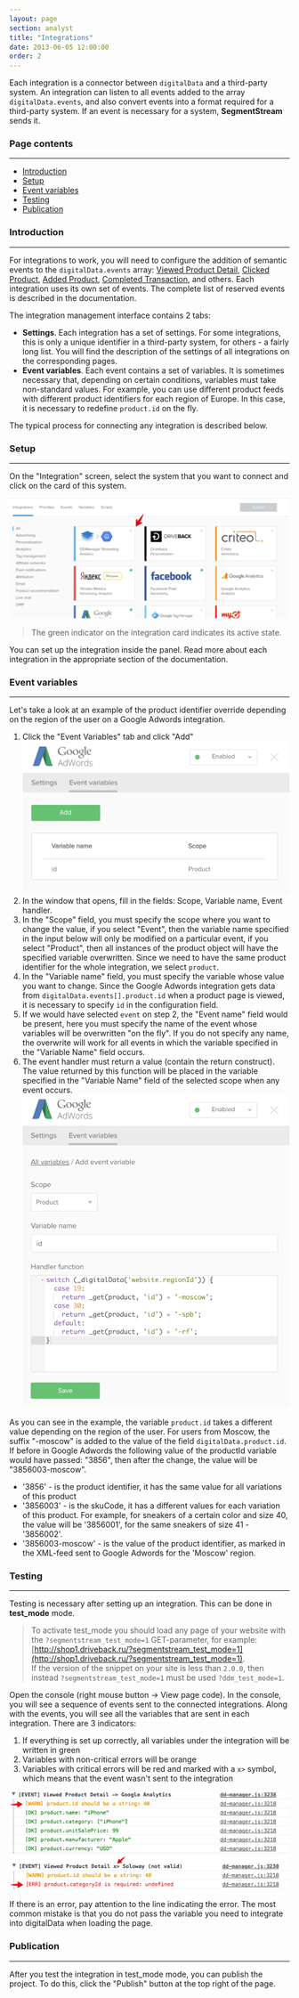 ```yaml
---
layout: page
section: analyst
title: "Integrations"
date: 2013-06-05 12:00:00
order: 2
---
```


Each integration is a connector between `digitalData` and a third-party system. An integration can listen to all events added to the array `digitalData.events`, and also convert events into a format required for a third-party system. If an event is necessary for a system, **SegmentStream** sends it.

### Page contents
------
<ul class="page-navigation">
  <li><a href="#introduction">Introduction</a></li>
  <li><a href="#setup">Setup</a></li>
  <li><a href="#eventVariables">Event variables</a></li>
  <li><a href="#testing">Testing</a></li>
  <li><a href="#publication">Publication</a></li>
</ul>

### <a name="introduction"></a> Introduction
------
For integrations to work, you will need to configure the addition of semantic events to the `digitalData.events` array: [Viewed Product Detail](/events/viewed-product-detail), [Clicked Product](/events/clicked-product), [Added Product](/events/added-product), [Completed Transaction](/events/completed-transaction), and others. Each integration uses its own set of events. The complete list of reserved events is described in the documentation.

The integration management interface contains 2 tabs:
 - **Settings**. Each integration has a set of settings. For some integrations, this is only a unique identifier in a third-party system, for others - a fairly long list. You will find the description of the settings of all integrations on the corresponding pages.
 - **Event variables**. Each event contains a set of variables. It is sometimes necessary that, depending on certain conditions, variables must take non-standard values. For example, you can use different product feeds with different product identifiers for each region of Europe. In this case, it is necessary to redefine `product.id` on the fly.

The typical process for connecting any integration is described below.

### <a name="setup"></a> Setup
------
On the "Integration" screen, select the system that you want to connect and click on the card of this system.

![](/img/integrations.1.png)

> The green indicator on the integration card indicates its active state.

You can set up the integration inside the panel. Read more about each integration in the appropriate section of the documentation.

### <a name="eventVariables"></a> Event variables
------
Let's take a look at an example of the product identifier override depending on the region of the user on a Google Adwords integration.
1. Click the "Event Variables" tab and click "Add"
  ![](/img/integrations.4.png)
2. In the window that opens, fill in the fields: Scope, Variable name, Event handler.
3. In the "Scope" field, you must specify the scope where you want to change the value, if you select "Event", then the variable name specified in the input below will only be modified on a particular event, if you select "Product", then all instances of the product object will have the specified variable overwritten. Since we need to have the same product identifier for the whole integration, we select `product`.
4. In the "Variable name" field, you must specify the variable whose value you want to change. Since the Google Adwords integration gets data from `digitalData.events[].product.id` when a product page is viewed, it is necessary to specify `id` in the configuration field.
5. If we would have selected `event` on step 2, the "Event name" field would be present, here you must specify the name of the event whose variables will be overwritten "on the fly". If you do not specify any name, the overwrite will work for all events in which the variable specified in the "Variable Name" field occurs.
6. The event handler must return a value (contain the return construct). The value returned by this function will be placed in the variable specified in the "Variable Name" field of the selected scope when any event occurs.
  ![](/img/integrations.5.png)

As you can see in the example, the variable `product.id` takes a different value depending on the region of the user. For users from Moscow, the suffix "-moscow" is added to the value of the field `digitalData.product.id`.
If before in Google Adwords the following value of the productId variable would have passed: "3856", then after the change, the value will be "3856003-moscow".

 - '3856' - is the product identifier, it has the same value for all variations of this product
 - '3856003' - is the skuCode, it has a different values for each variation of this product. For example, for sneakers of a certain color and size 40, the value will be '3856001', for the same sneakers of size 41 - '3856002'.
 - '3856003-moscow' - is the value of the product identifier, as marked in the XML-feed sent to Google Adwords for the 'Moscow' region.

### <a name="testing"></a> Testing
------
Testing is necessary after setting up an integration. This can be done in **test_mode** mode.

> To activate test_mode you should load any page of your website with the `?segmentstream_test_mode=1` GET-parameter, for example: [http://shop1.driveback.ru/?segmentstream_test_mode=1](http://shop1.driveback.ru/?segmentstream_test_mode=1).
<br>If the version of the snippet on your site is less than `2.0.0`, then instead `?segmentstream_test_mode=1` must be used `?ddm_test_mode=1`.

Open the console (right mouse button -> View page code). In the console, you will see a sequence of events sent to the connected integrations. Along with the events, you will see all the variables that are sent in each integration. There are 3 indicators:
1. If everything is set up correctly, all variables under the integration will be written in green
2. Variables with non-critical errors will be orange
3. Variables with critical errors will be red and marked with a `x>` symbol, which means that the event wasn't sent to the integration

 ![](/img/integrations.2.png)
 ![](/img/integrations.3.png)

If there is an error, pay attention to the line indicating the error. The most common mistake is that you do not pass the variable you need to integrate into digitalData when loading the page.

### <a name="publication"></a> Publication
------
After you test the integration in test_mode mode, you can publish the project. To do this, click the "Publish" button at the top right of the page.
